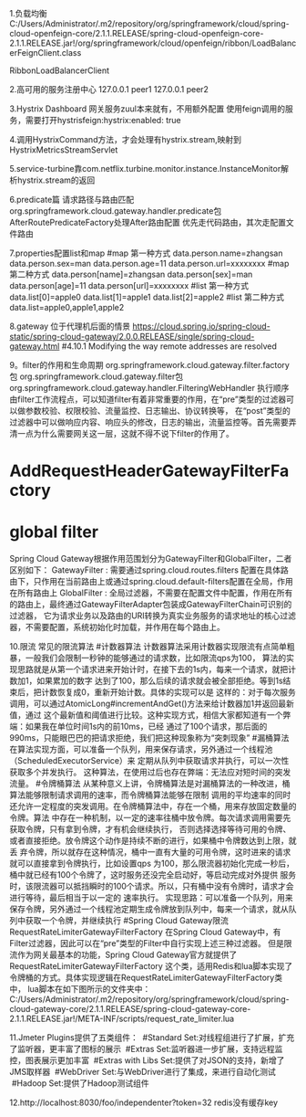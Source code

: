 1.负载均衡
C:/Users/Administrator/.m2/repository/org/springframework/cloud/spring-cloud-openfeign-core/2.1.1.RELEASE/spring-cloud-openfeign-core-2.1.1.RELEASE.jar!/org/springframework/cloud/openfeign/ribbon/LoadBalancerFeignClient.class


RibbonLoadBalancerClient

2.高可用的服务注册中心
127.0.0.1 peer1
127.0.0.1 peer2

3.Hystrix Dashboard
网关服务zuul本来就有，不用额外配置
使用feign调用的服务，需要打开hystrisfeign:hystrix:enabled: true

4.调用HystrixCommand方法，才会处理有hystrix.stream,映射到HystrixMetricsStreamServlet

5.service-turbine靠com.netflix.turbine.monitor.instance.InstanceMonitor解析hystrix.stream的返回

6.predicate篇 请求路径与路由匹配
org.springframework.cloud.gateway.handler.predicate包
AfterRoutePredicateFactory处理After路由配置
优先走代码路由，其次走配置文件路由

7.properties配置list和map
#map 第一种方式
data.person.name=zhangsan
data.person.sex=man
data.person.age=11
data.person.url=xxxxxxxx
#map 第二种方式
data.person[name]=zhangsan
data.person[sex]=man
data.person[age]=11
data.person[url]=xxxxxxxx
#list 第一种方式
data.list[0]=apple0
data.list[1]=apple1
data.list[2]=apple2
#list 第二种方式
data.list=apple0,apple1,apple2

8.gateway 位于代理机后面的情景
https://cloud.spring.io/spring-cloud-static/spring-cloud-gateway/2.0.0.RELEASE/single/spring-cloud-gateway.html
#4.10.1 Modifying the way remote addresses are resolved

9。filter的作用和生命周期
org.springframework.cloud.gateway.filter.factory包
org.springframework.cloud.gateway.filter包
org.springframework.cloud.gateway.handler.FilteringWebHandler 执行顺序
由filter工作流程点，可以知道filter有着非常重要的作用，在“pre”类型的过滤器可以做参数校验、权限校验、流量监控、日志输出、协议转换等，
在“post”类型的过滤器中可以做响应内容、响应头的修改，日志的输出，流量监控等。首先需要弄清一点为什么需要网关这一层，这就不得不说下filter的作用了。
# AddRequestHeaderGatewayFilterFactory
# global filter
 Spring Cloud Gateway根据作用范围划分为GatewayFilter和GlobalFilter，二者区别如下：
 GatewayFilter : 需要通过spring.cloud.routes.filters 配置在具体路由下，只作用在当前路由上或通过spring.cloud.default-filters配置在全局，作用在所有路由上
 GlobalFilter : 全局过滤器，不需要在配置文件中配置，作用在所有的路由上，最终通过GatewayFilterAdapter包装成GatewayFilterChain可识别的过滤器，
 它为请求业务以及路由的URI转换为真实业务服务的请求地址的核心过滤器，不需要配置，系统初始化时加载，并作用在每个路由上。
 
 10.限流
 常见的限流算法
 #计数器算法
 计数器算法采用计数器实现限流有点简单粗暴，一般我们会限制一秒钟的能够通过的请求数，比如限流qps为100，
 算法的实现思路就是从第一个请求进来开始计时，在接下去的1s内，每来一个请求，就把计数加1，如果累加的数字
 达到了100，那么后续的请求就会被全部拒绝。等到1s结束后，把计数恢复成0，重新开始计数。具体的实现可以是
 这样的：对于每次服务调用，可以通过AtomicLong#incrementAndGet()方法来给计数器加1并返回最新值，通过
 这个最新值和阈值进行比较。这种实现方式，相信大家都知道有一个弊端：如果我在单位时间1s内的前10ms，已经
 通过了100个请求，那后面的990ms，只能眼巴巴的把请求拒绝，我们把这种现象称为“突刺现象”
 #漏桶算法
 在算法实现方面，可以准备一个队列，用来保存请求，另外通过一个线程池（ScheduledExecutorService）来
 定期从队列中获取请求并执行，可以一次性获取多个并发执行。
 这种算法，在使用过后也存在弊端：无法应对短时间的突发流量。
 #令牌桶算法
 从某种意义上讲，令牌桶算法是对漏桶算法的一种改进，桶算法能够限制请求调用的速率，而令牌桶算法能够在限制
 调用的平均速率的同时还允许一定程度的突发调用。在令牌桶算法中，存在一个桶，用来存放固定数量的令牌。算法
 中存在一种机制，以一定的速率往桶中放令牌。每次请求调用需要先获取令牌，只有拿到令牌，才有机会继续执行，
 否则选择选择等待可用的令牌、或者直接拒绝。放令牌这个动作是持续不断的进行，如果桶中令牌数达到上限，就丢
 弃令牌，所以就存在这种情况，桶中一直有大量的可用令牌，这时进来的请求就可以直接拿到令牌执行，比如设置qps
 为100，那么限流器初始化完成一秒后，桶中就已经有100个令牌了，这时服务还没完全启动好，等启动完成对外提供
 服务时，该限流器可以抵挡瞬时的100个请求。所以，只有桶中没有令牌时，请求才会进行等待，最后相当于以一定的
 速率执行。
 实现思路：可以准备一个队列，用来保存令牌，另外通过一个线程池定期生成令牌放到队列中，每来一个请求，就从队
 列中获取一个令牌，并继续执行
 #Spring Cloud Gateway限流  RequestRateLimiterGatewayFilterFactory
 在Spring Cloud Gateway中，有Filter过滤器，因此可以在“pre”类型的Filter中自行实现上述三种过滤器。
 但是限流作为网关最基本的功能，Spring Cloud Gateway官方就提供了RequestRateLimiterGatewayFilterFactory
 这个类，适用Redis和lua脚本实现了令牌桶的方式。具体实现逻辑在RequestRateLimiterGatewayFilterFactory类中，
 lua脚本在如下图所示的文件夹中：
 C:/Users/Administrator/.m2/repository/org/springframework/cloud/spring-cloud-gateway-core/2.1.1.RELEASE/spring-cloud-gateway-core-2.1.1.RELEASE.jar!/META-INF/scripts/request_rate_limiter.lua

 11.Jmeter Plugins提供了五类组件：
 #Standard Set:对线程组进行了扩展，扩充了监听器，更丰富了图标的展示
 #Extras Set:监听器进一步扩展，支持远程监控，图表展示更加丰富
 #Extras with Libs Set:提供了对JSON的支持，新增了JMS取样器
 #WebDriver Set:与WebDriver进行了集成，来进行自动化测试
 #Hadoop Set:提供了Hadoop测试组件

 12.http://localhost:8030/foo/independenter?token=32
 redis没有缓存key